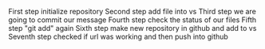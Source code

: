 First step initialize repository
Second step add file into vs
Third step we are going to commit our message
Fourth step check the status of our files
Fifth step "git add" again 
Sixth step make new repository in github and add to vs
Seventh  step checked if url was working and then push into github
